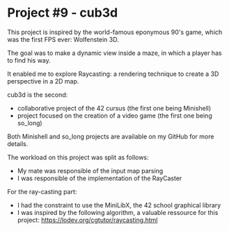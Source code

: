 # Project #9 - cub3d

This project is inspired by the world-famous eponymous 90's game, which was the first FPS ever: Wolfenstein 3D.

The goal was to make a dynamic view inside a maze, in which a player has to find his way.

It enabled me to explore Raycasting: a rendering technique to create a 3D perspective in a 2D map.

cub3d is the second:
- collaborative project of the 42 cursus (the first one being Minishell)
- project focused on the creation of a video game (the first one being so_long)

Both Minishell and so_long projects are available on my GitHub for more details.

The workload on this project was split as follows:
- My mate was responsible of the input map parsing
- I was responsible of the implementation of the RayCaster

For the ray-casting part:
- I had the constraint to use the MiniLibX, the 42 school graphical library
- I was inspired by the following algorithm, a valuable ressource for this project: https://lodev.org/cgtutor/raycasting.html
